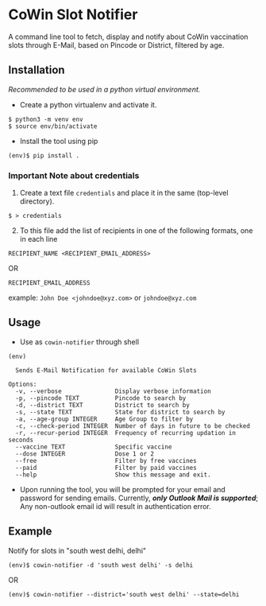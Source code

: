 # CoWin Slot Notifier
A command line tool to fetch, display and notify about CoWin vaccination slots through E-Mail, based on Pincode or District, filtered by age.

## Installation
_Recommended to be used in a python virtual environment._
- Create a python virtualenv and activate it.
```
$ python3 -m venv env
$ source env/bin/activate
```
- Install the tool using pip
```
(env)$ pip install .
```

### Important Note about credentials
1. Create a text file `credentials` and place it in the same (top-level directory).
```
$ > credentials
``` 
2. To this file add the list of recipients in one of the following formats, one in each line
```
RECIPIENT_NAME <RECIPIENT_EMAIL_ADDRESS>
```
OR
```
RECIPIENT_EMAIL_ADDRESS
```
example: `John Doe <johndoe@xyz.com>` or `johndoe@xyz.com`

## Usage
- Use as `cowin-notifier` through shell
```
(env)

  Sends E-Mail Notification for available CoWin Slots

Options:
  -v, --verbose               Display verbose information
  -p, --pincode TEXT          Pincode to search by
  -d, --district TEXT         District to search by
  -s, --state TEXT            State for district to search by
  -a, --age-group INTEGER     Age Group to filter by
  -c, --check-period INTEGER  Number of days in future to be checked
  -r, --recur-period INTEGER  Frequency of recurring updation in seconds
  --vaccine TEXT              Specific vaccine
  --dose INTEGER              Dose 1 or 2
  --free                      Filter by free vaccines
  --paid                      Filter by paid vaccines
  --help                      Show this message and exit.
```

- Upon running the tool, you will be prompted for your email and password for sending emails. Currently, __*only Outlook Mail is supported*__; Any non-outlook email id will result in authentication error.

## Example
Notify for slots in "south west delhi, delhi"
```
(env)$ cowin-notifier -d 'south west delhi' -s delhi
```
OR
```
(env)$ cowin-notifier --district='south west delhi' --state=delhi
```

